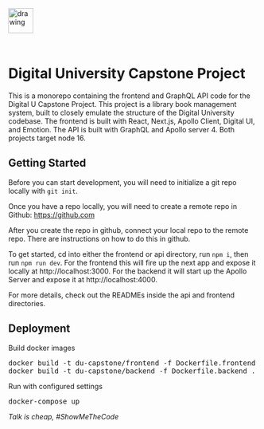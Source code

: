 <img src="https://digitalu-assets.s3-us-gov-west-1.amazonaws.com/digitalu-logos/DU-Logo-Mark.svg" alt="drawing" width="50" style="margin-bottom: 25px"/>

# Digital University Capstone Project

This is a monorepo containing the frontend and GraphQL API code for the Digital U Capstone Project. This project is a library book management system, built to closely emulate the structure of the Digital University codebase. The frontend is built with React, Next.js, Apollo Client, Digital UI, and Emotion. The API is built with GraphQL and Apollo server 4. Both projects target node 16.

## Getting Started

Before you can start development, you will need to initialize a git repo locally with `git init`.

Once you have a repo locally, you will need to create a remote repo in Github: https://github.com

After you create the repo in github, connect your local repo to the remote repo. There are instructions on how to do this in github.

To get started, cd into either the frontend or api directory, run `npm i`, then run `npm run dev`. For the frontend this will fire up the next app and expose it locally at http://localhost:3000. For the backend it will start up the Apollo Server and expose it at http://localhost:4000.

For more details, check out the READMEs inside the api and frontend directories.

## Deployment

Build docker images
<pre>
docker build -t du-capstone/frontend -f Dockerfile.frontend .
docker build -t du-capstone/backend -f Dockerfile.backend .
</pre>

Run with configured settings
<pre>
docker-compose up
</pre>

_Talk is cheap, #ShowMeTheCode_
